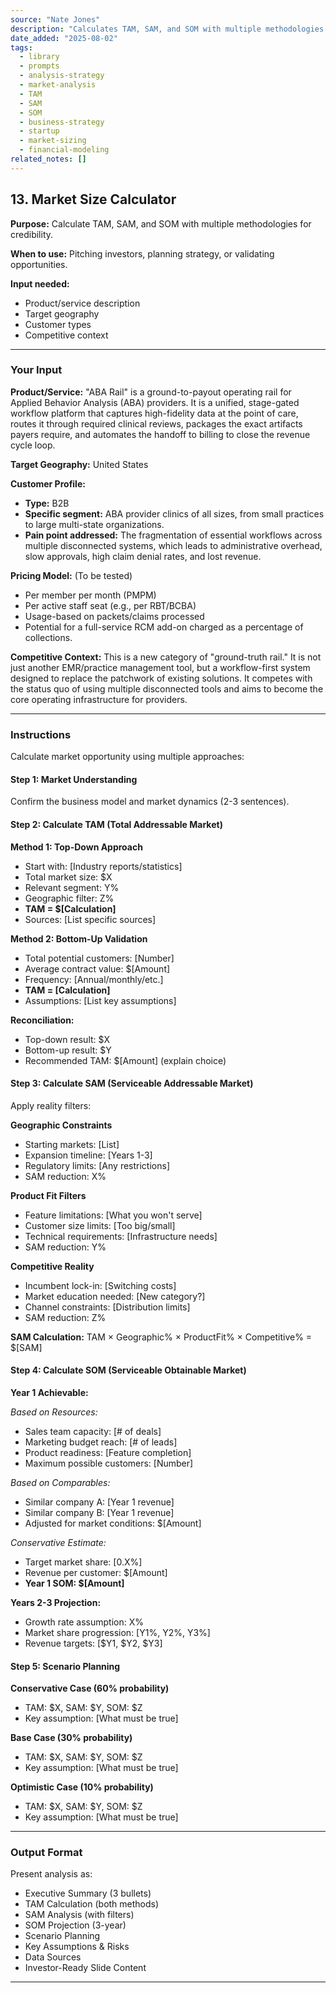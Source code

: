 ```yaml
---
source: "Nate Jones"
description: "Calculates TAM, SAM, and SOM with multiple methodologies for credibility."
date_added: "2025-08-02"
tags:
  - library
  - prompts
  - analysis-strategy
  - market-analysis
  - TAM
  - SAM
  - SOM
  - business-strategy
  - startup
  - market-sizing
  - financial-modeling
related_notes: []
---
```

## 13. Market Size Calculator

**Purpose:** Calculate TAM, SAM, and SOM with multiple methodologies for credibility.

**When to use:** Pitching investors, planning strategy, or validating opportunities.

**Input needed:**

*   Product/service description
*   Target geography
*   Customer types
*   Competitive context

---

### Your Input

**Product/Service:**
"ABA Rail" is a ground-to-payout operating rail for Applied Behavior Analysis (ABA) providers. It is a unified, stage-gated workflow platform that captures high-fidelity data at the point of care, routes it through required clinical reviews, packages the exact artifacts payers require, and automates the handoff to billing to close the revenue cycle loop.

**Target Geography:**
United States

**Customer Profile:**

*   **Type:** B2B
*   **Specific segment:** ABA provider clinics of all sizes, from small practices to large multi-state organizations.
*   **Pain point addressed:** The fragmentation of essential workflows across multiple disconnected systems, which leads to administrative overhead, slow approvals, high claim denial rates, and lost revenue.

**Pricing Model:**
(To be tested)
*   Per member per month (PMPM)
*   Per active staff seat (e.g., per RBT/BCBA)
*   Usage-based on packets/claims processed
*   Potential for a full-service RCM add-on charged as a percentage of collections.

**Competitive Context:**
This is a new category of "ground-truth rail." It is not just another EMR/practice management tool, but a workflow-first system designed to replace the patchwork of existing solutions. It competes with the status quo of using multiple disconnected tools and aims to become the core operating infrastructure for providers.

---

### Instructions

Calculate market opportunity using multiple approaches:

#### Step 1: Market Understanding

Confirm the business model and market dynamics (2-3 sentences).

#### Step 2: Calculate TAM (Total Addressable Market)

**Method 1: Top-Down Approach**

*   Start with: [Industry reports/statistics]
*   Total market size: $X
*   Relevant segment: Y%
*   Geographic filter: Z%
*   **TAM = $[Calculation]**
*   Sources: [List specific sources]

**Method 2: Bottom-Up Validation**

*   Total potential customers: [Number]
*   Average contract value: $[Amount]
*   Frequency: [Annual/monthly/etc.]
*   **TAM = [Calculation]**
*   Assumptions: [List key assumptions]

**Reconciliation:**

*   Top-down result: $X
*   Bottom-up result: $Y
*   Recommended TAM: $[Amount] (explain choice)

#### Step 3: Calculate SAM (Serviceable Addressable Market)

Apply reality filters:

**Geographic Constraints**

*   Starting markets: [List]
*   Expansion timeline: [Years 1-3]
*   Regulatory limits: [Any restrictions]
*   SAM reduction: X%

**Product Fit Filters**

*   Feature limitations: [What you won't serve]
*   Customer size limits: [Too big/small]
*   Technical requirements: [Infrastructure needs]
*   SAM reduction: Y%

**Competitive Reality**

*   Incumbent lock-in: [Switching costs]
*   Market education needed: [New category?]
*   Channel constraints: [Distribution limits]
*   SAM reduction: Z%

**SAM Calculation:** TAM × Geographic% × ProductFit% × Competitive% = $[SAM]

#### Step 4: Calculate SOM (Serviceable Obtainable Market)

**Year 1 Achievable:**

*Based on Resources:*

*   Sales team capacity: [# of deals]
*   Marketing budget reach: [# of leads]
*   Product readiness: [Feature completion]
*   Maximum possible customers: [Number]

*Based on Comparables:*

*   Similar company A: [Year 1 revenue]
*   Similar company B: [Year 1 revenue]
*   Adjusted for market conditions: $[Amount]

*Conservative Estimate:*

*   Target market share: [0.X%]
*   Revenue per customer: $[Amount]
*   **Year 1 SOM: $[Amount]**

**Years 2-3 Projection:**

*   Growth rate assumption: X%
*   Market share progression: [Y1%, Y2%, Y3%]
*   Revenue targets: [$Y1, $Y2, $Y3]

#### Step 5: Scenario Planning

**Conservative Case (60% probability)**

*   TAM: $X, SAM: $Y, SOM: $Z
*   Key assumption: [What must be true]

**Base Case (30% probability)**

*   TAM: $X, SAM: $Y, SOM: $Z
*   Key assumption: [What must be true]

**Optimistic Case (10% probability)**

*   TAM: $X, SAM: $Y, SOM: $Z
*   Key assumption: [What must be true]

---

### Output Format

Present analysis as:

*   Executive Summary (3 bullets)
*   TAM Calculation (both methods)
*   SAM Analysis (with filters)
*   SOM Projection (3-year)
*   Scenario Planning
*   Key Assumptions & Risks
*   Data Sources
*   Investor-Ready Slide Content

---
